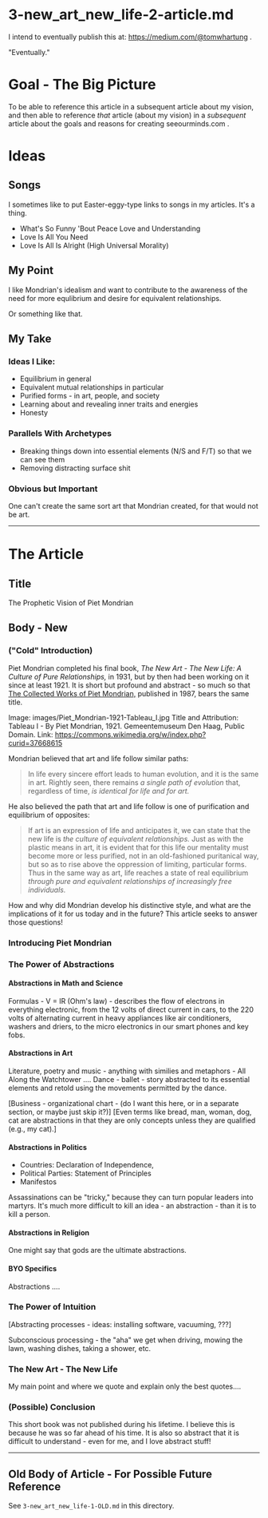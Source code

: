 
# 3-new_art_new_life-2-article.md

I intend to eventually publish this at: https://medium.com/@tomwhartung .

"Eventually."

# Goal - The Big Picture

To be able to reference this article in a subsequent article about my vision, and then
able to reference *that* article (about my vision) in a *subsequent* article about the
goals and reasons for creating seeourminds.com .

# Ideas

## Songs

I sometimes like to put Easter-eggy-type links to songs in my articles.  It's a thing.

- What's So Funny 'Bout Peace Love and Understanding
- Love Is All You Need
- Love Is All Is Alright (High Universal Morality)

## My Point

I like Mondrian's idealism and want to contribute to the awareness of the need for more
equlibrium and desire for equivalent relationships.

Or something like that.

## My Take

### Ideas I Like:

- Equilibrium in general
- Equivalent mutual relationships in particular
- Purified forms - in art, people, and society
- Learning about and revealing inner traits and energies
- Honesty

### Parallels With Archetypes

- Breaking things down into essential elements (N/S and F/T) so that we can see them
- Removing distracting surface shit

### Obvious but Important

One can't create the same sort art that Mondrian created, for that would not be art.

*****************************

# The Article

## Title

The Prophetic Vision of Piet Mondrian

## Body - New

### ("Cold" Introduction)

Piet Mondrian completed his final book, *The New Art - The New Life: A Culture of Pure Relationships,*
in 1931, but by then had been working on it since at least 1921.
It is short but profound and abstract - so much so that
[The Collected Works of Piet Mondrian,](https://www.amazon.co.uk/New-Art-Life-Collected-Twentieth-Century/dp/0306805081)
published in 1987, bears the same title.

Image: images/Piet_Mondrian-1921-Tableau_I.jpg
Title and Attribution: Tableau I - By Piet Mondrian, 1921.  Gemeentemuseum Den Haag, Public Domain.
Link: https://commons.wikimedia.org/w/index.php?curid=37668615

Mondrian believed that art and life follow similar paths:
> In life every sincere effort leads to human evolution, and it is the same in art.  Rightly seen, there remains *a single path of evolution* that, regardless of time, *is identical for life and for art.*

He also believed the path that art and life follow is one of purification and equilibrium of opposites:
> If art is an expression of life and anticipates it, we can state that the new life is *the culture of equivalent relationships.*  Just as with the plastic means in art, it is evident that for this life our mentality must become more or less purified, not in an old-fashioned puritanical way, but so as to rise above the oppression of limiting, particular forms.  Thus in the same way as art, life reaches a state of real equilibrium *through pure and equivalent relationships of increasingly free individuals.*

How and why did Mondrian develop his distinctive style, and what are the implications of it for us today and in the future?
This article seeks to answer those questions!

### Introducing Piet Mondrian

### The Power of Abstractions

#### Abstractions in Math and Science

Formulas - V = IR (Ohm's law) - describes the flow of electrons in everything electronic, from the 12 volts of direct current in cars, to
the 220 volts of alternating current in heavy appliances like air conditioners, washers and driers, to the
micro electronics in our smart phones and key fobs.

#### Abstractions in Art

Literature, poetry and music - anything with similies and metaphors - All Along the Watchtower ....
Dance - ballet - story abstracted to its essential elements and retold using the movements permitted by the dance.

[Business - organizational chart - (do I want this here, or in a separate section, or maybe just skip it?)]
[Even terms like bread, man, woman, dog, cat are abstractions in that they are only concepts unless they are qualified (e.g., my cat).]

#### Abstractions in Politics

- Countries: Declaration of Independence,
- Political Parties: Statement of Principles
- Manifestos

Assassinations can be "tricky," because they can turn popular leaders into martyrs.
It's much more difficult to kill an idea - an abstraction - than it is to kill a person.

#### Abstractions in Religion

One might say that gods are the ultimate abstractions.

#### BYO Specifics

Abstractions ....

### The Power of Intuition

[Abstracting processes - ideas: installing software, vacuuming, ???]

Subconscious processing - the "aha" we get when driving, mowing the lawn, washing dishes, taking a shower, etc.

### The New Art - The New Life

My main point and where we quote and explain only the best quotes....

### (Possible) Conclusion

This short book was not published during his lifetime.
I believe this is because he was so far ahead of his time.
It is also so abstract that it is difficult to understand - even for me, and I love abstract stuff!

*****************************

## Old Body of Article - For Possible Future Reference

See `3-new_art_new_life-1-OLD.md` in this directory.

